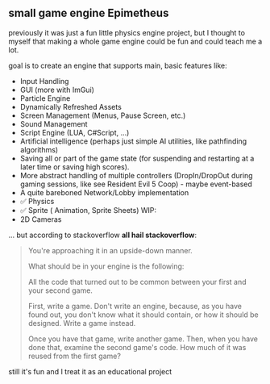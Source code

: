 ## small game engine Epimetheus
previously it was just a fun little physics engine project, but I thought to myself that making a whole game engine could be fun and could teach me a lot.

goal is to create an engine that supports main, basic features like:
* Input Handling
* GUI (more with ImGui)
* Particle Engine
* Dynamically Refreshed Assets
* Screen Management (Menus, Pause Screen, etc.)
* Sound Management
* Script Engine (LUA, C#Script, ...)
* Artificial intelligence (perhaps just simple AI utilities, like pathfinding algorithms)
* Saving all or part of the game state (for suspending and restarting at a later time or saving high scores).
* More abstract handling of multiple controllers (DropIn/DropOut during gaming sessions, like see Resident Evil 5 Coop) - maybe event-based
* A quite bareboned Network/Lobby implementation
* ✅ Physics
* ✅ Sprite ( Animation, Sprite Sheets)
WIP:
* 2D Cameras


... but according to stackoverflow **all hail stackoverflow**:
>You're approaching it in an upside-down manner.
>
> What should be in your engine is the following:
> 
> All the code that turned out to be common between your first and your second game.
> 
> First, write a game. Don't write an engine, because, as you have found out, you don't know what it should contain, or how it should be designed. Write a game instead.
> 
> Once you have that game, write another game. Then, when you have done that, examine the second game's code. How much of it was reused from the first game?

still it's fun and I treat it as an educational project
